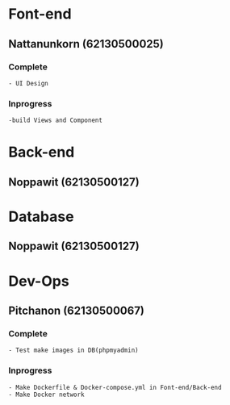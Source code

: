 # Font-end
## Nattanunkorn (62130500025)
### Complete
    - UI Design
    

### Inprogress
    -build Views and Component 
    
# Back-end
## Noppawit (62130500127)

# Database
## Noppawit (62130500127)

# Dev-Ops
## Pitchanon (62130500067)
### Complete
    - Test make images in DB(phpmyadmin)

### Inprogress
    - Make Dockerfile & Docker-compose.yml in Font-end/Back-end
    - Make Docker network
    
